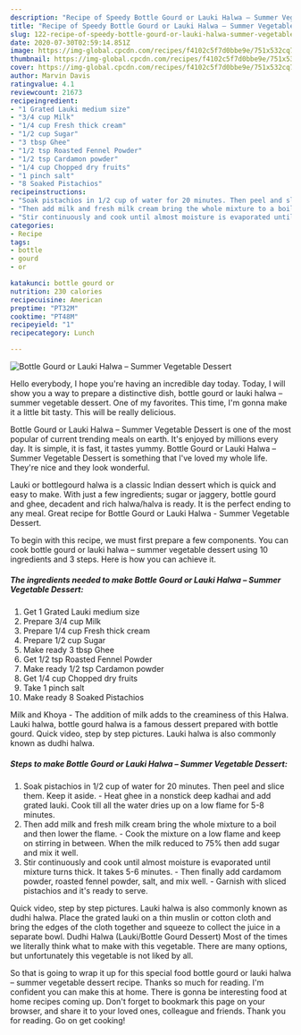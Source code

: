 ```yaml
---
description: "Recipe of Speedy Bottle Gourd or Lauki Halwa – Summer Vegetable Dessert"
title: "Recipe of Speedy Bottle Gourd or Lauki Halwa – Summer Vegetable Dessert"
slug: 122-recipe-of-speedy-bottle-gourd-or-lauki-halwa-summer-vegetable-dessert
date: 2020-07-30T02:59:14.851Z
image: https://img-global.cpcdn.com/recipes/f4102c5f7d0bbe9e/751x532cq70/bottle-gourd-or-lauki-halwa-summer-vegetable-dessert-recipe-main-photo.jpg
thumbnail: https://img-global.cpcdn.com/recipes/f4102c5f7d0bbe9e/751x532cq70/bottle-gourd-or-lauki-halwa-summer-vegetable-dessert-recipe-main-photo.jpg
cover: https://img-global.cpcdn.com/recipes/f4102c5f7d0bbe9e/751x532cq70/bottle-gourd-or-lauki-halwa-summer-vegetable-dessert-recipe-main-photo.jpg
author: Marvin Davis
ratingvalue: 4.1
reviewcount: 21673
recipeingredient:
- "1 Grated Lauki medium size"
- "3/4 cup Milk"
- "1/4 cup Fresh thick cream"
- "1/2 cup Sugar"
- "3 tbsp Ghee"
- "1/2 tsp Roasted Fennel Powder"
- "1/2 tsp Cardamon powder"
- "1/4 cup Chopped dry fruits"
- "1 pinch salt"
- "8 Soaked Pistachios"
recipeinstructions:
- "Soak pistachios in 1/2 cup of water for 20 minutes. Then peel and slice them. Keep it aside. Heat ghee in a nonstick deep kadhai and add grated lauki. Cook till all the water dries up on a low flame for 5-8 minutes."
- "Then add milk and fresh milk cream bring the whole mixture to a boil and then lower the flame. Cook the mixture on a low flame and keep on stirring in between. When the milk reduced to 75% then add sugar and mix it well."
- "Stir continuously and cook until almost moisture is evaporated until mixture turns thick. It takes 5-6 minutes. Then finally add cardamom powder, roasted fennel powder, salt, and mix well. Garnish with sliced pistachios and it&#39;s ready to serve."
categories:
- Recipe
tags:
- bottle
- gourd
- or

katakunci: bottle gourd or 
nutrition: 230 calories
recipecuisine: American
preptime: "PT32M"
cooktime: "PT48M"
recipeyield: "1"
recipecategory: Lunch

---
```



![Bottle Gourd or Lauki Halwa – Summer Vegetable Dessert](https://img-global.cpcdn.com/recipes/f4102c5f7d0bbe9e/751x532cq70/bottle-gourd-or-lauki-halwa-summer-vegetable-dessert-recipe-main-photo.jpg)

Hello everybody, I hope you're having an incredible day today. Today, I will show you a way to prepare a distinctive dish, bottle gourd or lauki halwa – summer vegetable dessert. One of my favorites. This time, I'm gonna make it a little bit tasty. This will be really delicious.

Bottle Gourd or Lauki Halwa – Summer Vegetable Dessert is one of the most popular of current trending meals on earth. It's enjoyed by millions every day. It is simple, it is fast, it tastes yummy. Bottle Gourd or Lauki Halwa – Summer Vegetable Dessert is something that I've loved my whole life. They're nice and they look wonderful.

Lauki or bottlegourd halwa is a classic Indian dessert which is quick and easy to make. With just a few ingredients; sugar or jaggery, bottle gourd and ghee, decadent and rich halwa/halva is ready. It is the perfect ending to any meal. Great recipe for Bottle Gourd or Lauki Halwa - Summer Vegetable Dessert.


To begin with this recipe, we must first prepare a few components. You can cook bottle gourd or lauki halwa – summer vegetable dessert using 10 ingredients and 3 steps. Here is how you can achieve it.

<!--inarticleads1-->

##### The ingredients needed to make Bottle Gourd or Lauki Halwa – Summer Vegetable Dessert:

1. Get 1 Grated Lauki medium size
1. Prepare 3/4 cup Milk
1. Prepare 1/4 cup Fresh thick cream
1. Prepare 1/2 cup Sugar
1. Make ready 3 tbsp Ghee
1. Get 1/2 tsp Roasted Fennel Powder
1. Make ready 1/2 tsp Cardamon powder
1. Get 1/4 cup Chopped dry fruits
1. Take 1 pinch salt
1. Make ready 8 Soaked Pistachios


Milk and Khoya - The addition of milk adds to the creaminess of this Halwa. Lauki halwa, bottle gourd halwa is a famous dessert prepared with bottle gourd. Quick video, step by step pictures. Lauki halwa is also commonly known as dudhi halwa. 

<!--inarticleads2-->

##### Steps to make Bottle Gourd or Lauki Halwa – Summer Vegetable Dessert:

1. Soak pistachios in 1/2 cup of water for 20 minutes. Then peel and slice them. Keep it aside. - Heat ghee in a nonstick deep kadhai and add grated lauki. Cook till all the water dries up on a low flame for 5-8 minutes.
1. Then add milk and fresh milk cream bring the whole mixture to a boil and then lower the flame. - Cook the mixture on a low flame and keep on stirring in between. When the milk reduced to 75% then add sugar and mix it well.
1. Stir continuously and cook until almost moisture is evaporated until mixture turns thick. It takes 5-6 minutes. - Then finally add cardamom powder, roasted fennel powder, salt, and mix well. - Garnish with sliced pistachios and it&#39;s ready to serve.


Quick video, step by step pictures. Lauki halwa is also commonly known as dudhi halwa. Place the grated lauki on a thin muslin or cotton cloth and bring the edges of the cloth together and squeeze to collect the juice in a separate bowl. Dudhi Halwa (Lauki/Bottle Gourd Dessert) Most of the times we literally think what to make with this vegetable. There are many options, but unfortunately this vegetable is not liked by all. 

So that is going to wrap it up for this special food bottle gourd or lauki halwa – summer vegetable dessert recipe. Thanks so much for reading. I'm confident you can make this at home. There is gonna be interesting food at home recipes coming up. Don't forget to bookmark this page on your browser, and share it to your loved ones, colleague and friends. Thank you for reading. Go on get cooking!
